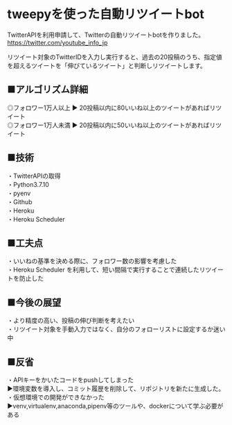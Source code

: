 # tweepyを使った自動リツイートbot

TwitterAPIを利用申請して、Twitterの自動リツイートbotを作りました。
https://twitter.com/youtube_info_jp

リツイート対象のTwitterIDを入力し実行すると、過去の20投稿のうち、指定値を超えるツイートを「伸びているツイート」と判断しリツイートします。

## ■アルゴリズム詳細  
◎フォロワー1万人以上 ▶︎ 20投稿以内に80いいね以上のツイートがあればリツイート  
◎フォロワー1万人未満 ▶︎ 20投稿以内に50いいね以上のツイートがあればリツイート  

## ■技術
・TwitterAPIの取得  
・Python3.7.10  
・pyenv  
・Github  
・Heroku  
・Heroku Scheduler  

## ■工夫点    
・いいねの基準を決める際に、フォロワー数の影響を考慮した  
・Heroku Scheduler を利用して、短い間隔で実行することで連続したリツイートを防止した  

## ■今後の展望  
・より精度の高い、投稿の伸び判断を考えたい  
・リツイート対象を手動入力ではなく、自分のフォローリストに設定するか迷い中  

## ■反省
・APIキーをかいたコードをpushしてしまった  
  ▶︎環境変数を導入し、コミット履歴を削除して、リポジトリを新たに生成した。  
・仮想環境での開発ができなかった  
  ▶︎venv,virtualenv,anaconda,pipenv等のツールや、dockerについて学ぶ必要がある  
